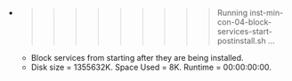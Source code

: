 * >>>>>>>>> Running inst-min-con-04-block-services-start-postinstall.sh ...
  * Block services from starting after they are being installed.
  * Disk size = 1355632K. Space Used = 8K. Runtime = 00:00:00:00.

